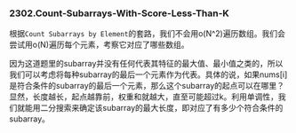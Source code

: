 ### 2302.Count-Subarrays-With-Score-Less-Than-K

根据```Count Subarrays by Element```的套路，我们不会用o(N^2)遍历数组。我们会尝试用o(N)遍历每个元素，考察它对应了哪些数组。

因为这道题里的subarray并没有任何代表其特征的最大值、最小值之类的，所以我们可以考虑将每种subarray的最后一个元素作为代表。具体的说，如果nums[i]是符合条件的subarray的最后一个元素，那么这个subarray的起点可以在哪里？显然，长度越长，起点越靠前，权重和就越大，直至可能超过k。利用单调性，我们就能用二分搜索来确定该subarray的最大长度，即对应了有多少个符合条件的subarray。
